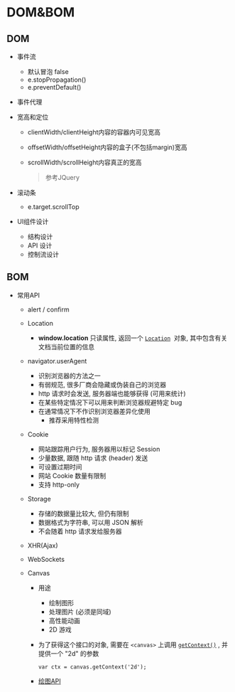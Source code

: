 # DOM&BOM

## DOM

- 事件流

  - 默认冒泡 false
  - e.stopPropagation()
  - e.preventDefault()

- 事件代理

- 宽高和定位

  - clientWidth/clientHeight内容的容器内可见宽高

  - offsetWidth/offsetHeight内容的盒子(不包括margin)宽高

  - scrollWidth/scrollHeight内容真正的宽高

    > 参考JQuery

- 滚动条

  - e.target.scrollTop

- UI组件设计

  - 结构设计
  - API 设计
  - 控制流设计

## BOM

- 常用API
  - alert / confirm

  - Location
    - **window.location** 只读属性, 返回一个 [`Location`](https://developer.mozilla.org/zh-CN/docs/Web/API/Location)  对象, 其中包含有关文档当前位置的信息 

  - navigator.userAgent
    - 识别浏览器的方法之一
    - 有弱规范, 很多厂商会隐藏或伪装自己的浏览器
    - http 请求时会发送, 服务器端也能够获得 (可用来统计)
    - 在某些特定情况下可以用来判断浏览器规避特定 bug
    - 在通常情况下不作识别浏览器差异化使用
      - 推荐采用特性检测

  - Cookie
    - 网站跟踪用户行为, 服务器用以标记 Session
    - 少量数据, 跟随 http 请求 (header) 发送
    - 可设置过期时间
    - 网站 Cookie 数量有限制
    - 支持 http-only

  - Storage
    - 存储的数据量比较大, 但仍有限制
    - 数据格式为字符串, 可以用 JSON 解析
    - 不会随着 http 请求发给服务器

  - XHR(Ajax)

  - WebSockets

  - Canvas

    - 用途

      - 绘制图形
      - 处理图片 (必须是同域)
      - 高性能动画
      - 2D 游戏

    - 为了获得这个接口的对象, 需要在 `<canvas>` 上调用 [`getContext()`](https://developer.mozilla.org/zh-CN/docs/Web/API/HTMLCanvasElement/getContext) ,  并提供一个 "2d" 的参数 

      ```
      var ctx = canvas.getContext('2d');
      ```

    - [绘图API](https://developer.mozilla.org/zh-CN/docs/Web/API/CanvasRenderingContext2D)